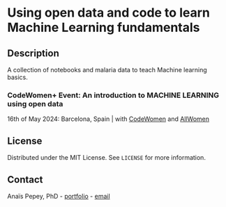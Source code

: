 # Using open data and code to learn Machine Learning fundamentals

## Description

A collection of notebooks and malaria data to teach Machine learning basics. 

### CodeWomen+ Event: An introduction to MACHINE LEARNING using open data 
16th of May 2024: Barcelona, Spain | with [CodeWomen](https://codewomen.plus/en/) and [AllWomen](https://www.allwomen.tech/)

## License

Distributed under the MIT License. See `LICENSE` for more information.

## Contact

Anaïs Pepey, PhD - [portfolio](https://apepey.notion.site/Ana-s-Pepey-PhD-5086e0b7c889490abfa67625339825f8) - [email](mailto:ana.pepey@posteo.net)